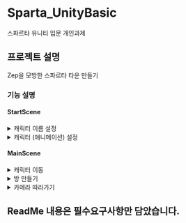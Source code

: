 # Sparta_UnityBasic
스파르타 유니티 입문 개인과제

## 프로젝트 설명
Zep을 모방한 스파르타 타운 만들기

### 기능 설명

#### StartScene

<details>
<summary>캐릭터 이름 설정</summary>
<div markdown="1">

- NameChange UI Prefab 을 통해 변경
    
  ![NamePrefab](https://github.com/JY-LemongO/Sparta_UnityBasic/assets/122505119/556c5319-4845-42d0-8419-96523e817754)
  - Prefab 사용 이유 : 첫 캐릭터 생성하는 StartScene, 인 게임 영역 MainScene 둘 다 사용하는데 기능의 차이가 전혀 없기 때문에 Prefab화 하였음.
  - Prefab 구성
    - 이름을 입력하는 InputField
    - 확인 버튼 Button
    - 올바르지 않은 입력 알림 Text
    - 위 모든것을 제어하는 NameUI Script
  - NameUI Script
    - TMP_InputField(입력 및 확인), Button(확인), TextMeshProUGUI(알림 텍스트) [SerializeField] 로 선언 및 인스펙터에서 할당
   
  ![NameUIInspector](https://github.com/JY-LemongO/Sparta_UnityBasic/assets/122505119/58f12d5f-6a06-4d9e-8194-ff1003ce3350)

<pre><code>[SerializeField] TMP_InputField _nameInput;
[SerializeField] Button _applyButton;
[SerializeField] TextMeshProUGUI _noticeText;

private void Start()
{
    _nameInput.onEndEdit.AddListener(OnInputField);
    _applyButton.onClick.AddListener(OnApplyBtn);
}
</code></pre>

  - InputField 와 Button 의 이벤트를 Start 함수에서 등록하게 하였음. (인스펙터 드래그 드롭 방식보다 눈에 잘 보여서 이렇게 작업.)
  - 올바른 입력 시
    - (싱글톤)GameManager의 전역 string 변수 PlayerName에 _nameInput.text 를 할당.
    - MainScene 으로 씬 전환, Player의 Setup함수 호출로 string 변수 _name에 PlayerName에 할당.

  ![112](https://github.com/JY-LemongO/Sparta_UnityBasic/assets/122505119/f7c84250-c23e-4a31-a742-2002de024ae6)
  위 그림과 같이 진행
  
  - [현재 리포지 NameUI.cs 링크](https://github.com/JY-LemongO/Sparta_UnityBasic/blob/main/Assets/Scripts/Contents/UI/NameUI.cs)

  *정확한 과정은 다음과 같다.*
  
  *1. InputField의 입력값 GameManager 전역변수 PlayerName에 할당*
  
  *2. 할당과 동시에 MainScene으로 이동*
  
  *3. GameManager에 static Player가 존재. 해당 Player를 Get 할 때 Setup 이 최초 1회 실행된다.*
  
  *4. MainScene에선 MainCamera가 Update로 GameManager.Player를 지속 Get(Cam Follow)*
  
  *5. Player.Setup 에서 string _name 에 할당 및 Player 하위의 TMP _nameText.text 에 할당하여 이름 출력*
  

</div>
</details>


<details>
<summary>캐릭터 (애니메이션) 설정</summary>
<div markdown="2">

- ManualSelector UI Prefab 을 통해 변경
  
  ![CharacterChanger](https://github.com/JY-LemongO/Sparta_UnityBasic/assets/122505119/67395e1c-e6b5-4f21-a5b8-30af323d28a9)
  - Prefab 구성
    - 각 캐릭터를 선택할 수 있는 EventTrigger    
    - ManualSelect Script
  - ManualSelect Script
    - EventTrigger의 이벤트로 할당할 함수 OnManualChangeCharacter(int index)
<pre><code>public void OnManualChangeCharacter(int index)
{
    if (SceneManager.GetActiveScene().name == "StartScene")
        GameManager.Instance.SetAnimator(index);
    else
    {            
        UIManager.IsChangerOpen = false;
        GameManager.Player.ChangeState(PlayerState.Idle);
        GameManager.Player.ChangeAnimator(index);
    }            
    
    gameObject.SetActive(false);
}
</code></pre>

 - StartScene 에선 Player가 가지고있는 Animator 배열의 인덱스 정보만 할당
   - 이름변경과 마찬가지로 MainScene 전환 시 Player.Setup으로 Animator 변경
 - MainScene 에선 직접적인 Player의 Animator 변경 호출

</div>
</details>


#### MainScene

<details>
<summary>캐릭터 이동</summary>
<div markdown="3">

- Player , InputManager Script 이용

  ![Player](https://github.com/JY-LemongO/Sparta_UnityBasic/assets/122505119/45a0764b-19a5-483f-a8d8-d631747438ca)
- Player.PlayerMove() 에서 전반적인 움직임 로직 담당
- Setup 시 InputManager의 _onMovePlayer event에 구독
- InputManager 에서 FixedUpdate로 _onMovePlayer 호출
- [현재 리포지 InputManager.cs 링크](https://github.com/JY-LemongO/Sparta_UnityBasic/blob/main/Assets/Scripts/Contents/InputManager.cs)
- [현재 리포지 Player.cs 링크](https://github.com/JY-LemongO/Sparta_UnityBasic/blob/main/Assets/Scripts/Contents/Player.cs)

</div>
</details>


<details>
<summary>방 만들기</summary>
<div markdown="4">

- TilePalette 활용하여 방 만듦

  ![tile](https://github.com/JY-LemongO/Sparta_UnityBasic/assets/122505119/126f5ba8-bf14-4008-9884-371bcdef4cfb)
- Collision, Props, TileMap 세가지 그리드로 구분.
  - Collision : 충돌구역
  - Props : 책상 등 잡동사니
  - TileMap : 바닥 및 벽

  ![map](https://github.com/JY-LemongO/Sparta_UnityBasic/assets/122505119/aec20286-1da2-4f26-a446-bbf3e2f055c6)

</div>
</details>


<details>
<summary>카메라 따라가기</summary>
<div markdown="5">

- CameraController Script를 MainCamera에 부착시켜 따라갈 수 있도록 하였음
<pre><code>private Transform _playerTransform;
[SerializeField] Vector2 _borderLeftDown;
[SerializeField] Vector2 _borderRightUp;
[SerializeField] float _cameraSpeed;
private void Start()
{
    _playerTransform = GameManager.Player.transform;
}

private void FixedUpdate()
{        
    transform.position = Vector3.Lerp(transform.position, _playerTransform.position + Vector3.forward * -10, Time.deltaTime * _cameraSpeed);

    float limitX = Mathf.Clamp(transform.position.x, _borderLeftDown.x, _borderRightUp.x);
    float limitY = Mathf.Clamp(transform.position.y, _borderLeftDown.y, _borderRightUp.y);

    transform.position = new Vector3(limitX, limitY, -10);
}
</code></pre>

- Player의 Trasnform을 전역변수르 두고 Start 에서 GameManager 의 Player.Transform을 _playerTransform에 할당
  - 매번 GameManager 에서 호출하는 것 보단 전역으로 두는것이 좋다고 생각. 가독성에도 좋아보였음
- Vector3.Lerp 를 사용하여 플레이어 위치를 부드럽게 따라가도록 하였음
- _borderLeftDown, _borderRightUp Vector2 변수로 플레이어가 지정된 위치 밖일 때 카메라는 따라가지 못하도록 함

![gif용](https://github.com/JY-LemongO/Sparta_UnityBasic/assets/122505119/2052bb1c-4493-43d7-9e77-e9aa3742c97a)
![gif용 (1)](https://github.com/JY-LemongO/Sparta_UnityBasic/assets/122505119/105a481d-3742-46f6-9267-9ec0c81e32e2)

</div>
</details>


## ReadMe 내용은 필수요구사항만 담았습니다.
